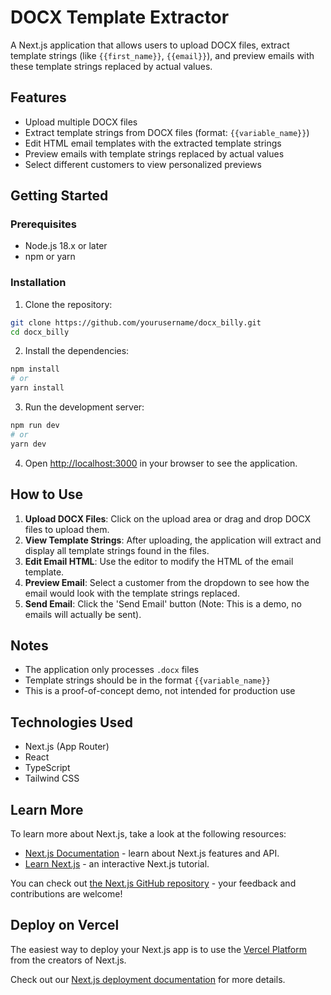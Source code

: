 # DOCX Template Extractor

A Next.js application that allows users to upload DOCX files, extract template strings (like `{{first_name}}`, `{{email}}`), and preview emails with these template strings replaced by actual values.

## Features

- Upload multiple DOCX files
- Extract template strings from DOCX files (format: `{{variable_name}}`)
- Edit HTML email templates with the extracted template strings
- Preview emails with template strings replaced by actual values
- Select different customers to view personalized previews

## Getting Started

### Prerequisites

- Node.js 18.x or later
- npm or yarn

### Installation

1. Clone the repository:

```bash
git clone https://github.com/yourusername/docx_billy.git
cd docx_billy
```

2. Install the dependencies:

```bash
npm install
# or
yarn install
```

3. Run the development server:

```bash
npm run dev
# or
yarn dev
```

4. Open [http://localhost:3000](http://localhost:3000) in your browser to see the application.

## How to Use

1. **Upload DOCX Files**: Click on the upload area or drag and drop DOCX files to upload them.
2. **View Template Strings**: After uploading, the application will extract and display all template strings found in the files.
3. **Edit Email HTML**: Use the editor to modify the HTML of the email template.
4. **Preview Email**: Select a customer from the dropdown to see how the email would look with the template strings replaced.
5. **Send Email**: Click the 'Send Email' button (Note: This is a demo, no emails will actually be sent).

## Notes

- The application only processes `.docx` files
- Template strings should be in the format `{{variable_name}}`
- This is a proof-of-concept demo, not intended for production use

## Technologies Used

- Next.js (App Router)
- React
- TypeScript
- Tailwind CSS

## Learn More

To learn more about Next.js, take a look at the following resources:

- [Next.js Documentation](https://nextjs.org/docs) - learn about Next.js features and API.
- [Learn Next.js](https://nextjs.org/learn) - an interactive Next.js tutorial.

You can check out [the Next.js GitHub repository](https://github.com/vercel/next.js) - your feedback and contributions are welcome!

## Deploy on Vercel

The easiest way to deploy your Next.js app is to use the [Vercel Platform](https://vercel.com/new?utm_medium=default-template&filter=next.js&utm_source=create-next-app&utm_campaign=create-next-app-readme) from the creators of Next.js.

Check out our [Next.js deployment documentation](https://nextjs.org/docs/app/building-your-application/deploying) for more details.
